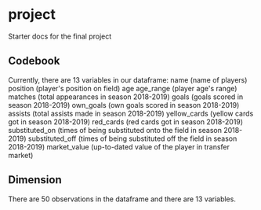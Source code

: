 # project
Starter docs for the final project

## Codebook

Currently, there are 13 variables in our dataframe: name (name of players)
position (player's position on field)
age
age_range (player age's range)
matches (total appearances in season 2018-2019)
goals (goals scored in season 2018-2019)
own_goals (own goals scored in season 2018-2019)
assists (total assists made in season 2018-2019)
yellow_cards (yellow cards got in season 2018-2019)
red_cards (red cards got in season 2018-2019)
substituted_on (times of being substituted onto the field in season 2018-2019)
substituted_off (times of being substituted off the field in season 2018-2019)
market_value (up-to-dated value of the player in transfer market)

## Dimension 

There are 50 observations in the dataframe and there are 13 variables.
